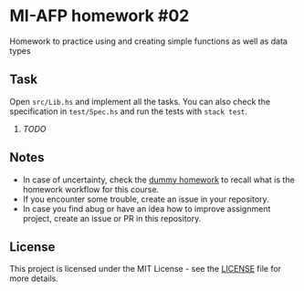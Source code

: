 # MI-AFP homework #02

Homework to practice using and creating simple functions as well as data types

## Task

Open `src/Lib.hs` and implement all the tasks. You can also check the specification in `test/Spec.hs` and run the tests with `stack test`.

1. *TODO*

## Notes 

 * In case of uncertainty, check the [dummy homework](https://github.com/MI-AFP/hw00) to recall what is the homework workflow for this course.
 * If you encounter some trouble, create an issue in your repository.
 * In case you find abug or have an idea how to improve assignment project, create an issue or PR in this repository.

## License

This project is licensed under the MIT License - see the [LICENSE](LICENSE)
file for more details.
